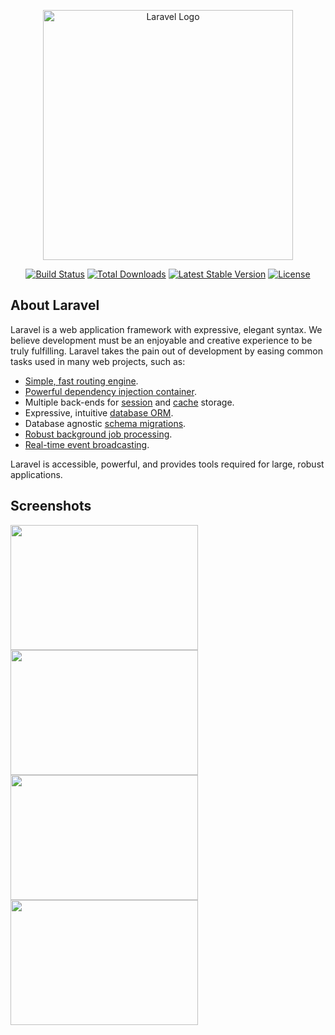 <p align="center"><a href="https://laravel.com" target="_blank"><img src="https://raw.githubusercontent.com/laravel/art/master/logo-lockup/5%20SVG/2%20CMYK/1%20Full%20Color/laravel-logolockup-cmyk-red.svg" width="400" alt="Laravel Logo"></a></p>

<p align="center">
<a href="https://github.com/laravel/framework/actions"><img src="https://github.com/laravel/framework/workflows/tests/badge.svg" alt="Build Status"></a>
<a href="https://packagist.org/packages/laravel/framework"><img src="https://img.shields.io/packagist/dt/laravel/framework" alt="Total Downloads"></a>
<a href="https://packagist.org/packages/laravel/framework"><img src="https://img.shields.io/packagist/v/laravel/framework" alt="Latest Stable Version"></a>
<a href="https://packagist.org/packages/laravel/framework"><img src="https://img.shields.io/packagist/l/laravel/framework" alt="License"></a>
</p>

## About Laravel

Laravel is a web application framework with expressive, elegant syntax. We believe development must be an enjoyable and creative experience to be truly fulfilling. Laravel takes the pain out of development by easing common tasks used in many web projects, such as:

- [Simple, fast routing engine](https://laravel.com/docs/routing).
- [Powerful dependency injection container](https://laravel.com/docs/container).
- Multiple back-ends for [session](https://laravel.com/docs/session) and [cache](https://laravel.com/docs/cache) storage.
- Expressive, intuitive [database ORM](https://laravel.com/docs/eloquent).
- Database agnostic [schema migrations](https://laravel.com/docs/migrations).
- [Robust background job processing](https://laravel.com/docs/queues).
- [Real-time event broadcasting](https://laravel.com/docs/broadcasting).

Laravel is accessible, powerful, and provides tools required for large, robust applications.

## Screenshots

<img src="https://github.com/putriiqlimaaa/web-perpustakaan-api/assets/154120863/ac0a46a3-da04-4426-9b25-43da0322e234" width="300" height="200">
<img src="https://github.com/putriiqlimaaa/web-perpustakaan-api/assets/154120863/aca9ba7d-4f4c-4ab6-ac75-404334bec255" width="300" height="200">
<img src="https://github.com/putriiqlimaaa/web-perpustakaan-api/assets/154120863/436d1a0a-6438-450a-a6d1-9460e609ade2" width="300" height="200">
<img src="https://github.com/putriiqlimaaa/web-perpustakaan-api/assets/154120863/70d8084f-e6c7-4122-bf14-afec53708996)" width="300" height="200">
